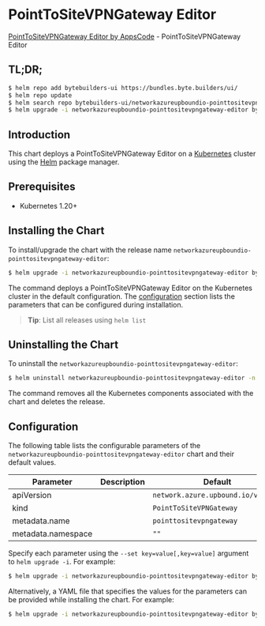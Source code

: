 # PointToSiteVPNGateway Editor

[PointToSiteVPNGateway Editor by AppsCode](https://byte.builders) - PointToSiteVPNGateway Editor

## TL;DR;

```bash
$ helm repo add bytebuilders-ui https://bundles.byte.builders/ui/
$ helm repo update
$ helm search repo bytebuilders-ui/networkazureupboundio-pointtositevpngateway-editor --version=v0.4.18
$ helm upgrade -i networkazureupboundio-pointtositevpngateway-editor bytebuilders-ui/networkazureupboundio-pointtositevpngateway-editor -n default --create-namespace --version=v0.4.18
```

## Introduction

This chart deploys a PointToSiteVPNGateway Editor on a [Kubernetes](http://kubernetes.io) cluster using the [Helm](https://helm.sh) package manager.

## Prerequisites

- Kubernetes 1.20+

## Installing the Chart

To install/upgrade the chart with the release name `networkazureupboundio-pointtositevpngateway-editor`:

```bash
$ helm upgrade -i networkazureupboundio-pointtositevpngateway-editor bytebuilders-ui/networkazureupboundio-pointtositevpngateway-editor -n default --create-namespace --version=v0.4.18
```

The command deploys a PointToSiteVPNGateway Editor on the Kubernetes cluster in the default configuration. The [configuration](#configuration) section lists the parameters that can be configured during installation.

> **Tip**: List all releases using `helm list`

## Uninstalling the Chart

To uninstall the `networkazureupboundio-pointtositevpngateway-editor`:

```bash
$ helm uninstall networkazureupboundio-pointtositevpngateway-editor -n default
```

The command removes all the Kubernetes components associated with the chart and deletes the release.

## Configuration

The following table lists the configurable parameters of the `networkazureupboundio-pointtositevpngateway-editor` chart and their default values.

|     Parameter      | Description |                    Default                    |
|--------------------|-------------|-----------------------------------------------|
| apiVersion         |             | <code>network.azure.upbound.io/v1beta1</code> |
| kind               |             | <code>PointToSiteVPNGateway</code>            |
| metadata.name      |             | <code>pointtositevpngateway</code>            |
| metadata.namespace |             | <code>""</code>                               |


Specify each parameter using the `--set key=value[,key=value]` argument to `helm upgrade -i`. For example:

```bash
$ helm upgrade -i networkazureupboundio-pointtositevpngateway-editor bytebuilders-ui/networkazureupboundio-pointtositevpngateway-editor -n default --create-namespace --version=v0.4.18 --set apiVersion=network.azure.upbound.io/v1beta1
```

Alternatively, a YAML file that specifies the values for the parameters can be provided while
installing the chart. For example:

```bash
$ helm upgrade -i networkazureupboundio-pointtositevpngateway-editor bytebuilders-ui/networkazureupboundio-pointtositevpngateway-editor -n default --create-namespace --version=v0.4.18 --values values.yaml
```
